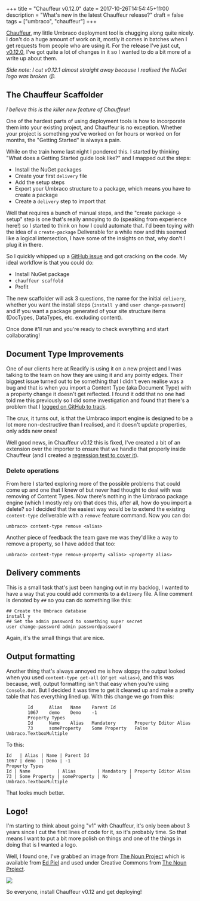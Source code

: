 +++
title = "Chauffeur v0.12.0"
date = 2017-10-26T14:54:45+11:00
description = "What's new in the latest Chauffeur release?"
draft = false
tags = ["umbraco", "chauffeur"]
+++

[Chauffeur](https://github.com/aaronpowell/chauffeur), my little Umbraco deployment tool is chugging along quite nicely. I don't do a huge amount of work on it, mostly it comes in batches when I get requests from people who are using it. For the release I've just cut, [v0.12.0](https://www.nuget.org/packages/Chauffeur/0.12.0), I've got quite a lot of changes in it so I wanted to do a bit more of a write up about them.

_Side note: I cut v0.12.1 almost straight away because I realised the NuGet logo was broken :stuck_out_tongue:._

## The Chauffeur Scaffolder

_I believe this is the killer new feature of Chauffeur!_

One of the hardest parts of using deployment tools is how to incorporate them into your existing project, and Chauffeur is no exception. Whether your project is something you've worked on for hours or worked on for months, the "Getting Started" is always a pain.

While on the train home last night I pondered this. I started by thinking "What does a Getting Started guide look like?" and I mapped out the steps:

* Install the NuGet packages
* Create your first `delivery` file
* Add the setup steps
* Export your Umbraco structure to a package, which means you have to create a package
* Create a `delivery` step to import that

Well that requires a bunch of manual steps, and the "create package -> setup" step is one that's really annoying to do (speaking from experience here!) so I started to think on how I could automate that. I'd been toying with the idea of a `create-package` Deliverable for a while now and this seemed like a logical intersection, I have some of the insights on that, why don't I plug it in there.

So I quickly whipped up a [GitHub issue](https://github.com/aaronpowell/Chauffeur/issues/63) and got cracking on the code. My ideal workflow is that you could do:

* Install NuGet package
* `chauffeur scaffold`
* Profit

The new scaffolder will ask 3 questions, the name for the initial `delivery`, whether you want the install steps (`install y` and `user change-password`) and if you want a package generated of your site structure items (DocTypes, DataTypes, etc. excluding content).

Once done it'll run and you're ready to check everything and start collaborating!

## Document Type Improvements

One of our clients here at Readify is using it on a new project and I was talking to the team on how they are using it and any pointy edges. Their biggest issue turned out to be something that I didn't even realise was a bug and that is when you import a Content Type (aka Document Type) with a property change it doesn't get reflected. I found it odd that no one had told me this previously so I did some investigation and found that there's a problem that I [logged on GitHub to track](https://github.com/aaronpowell/Chauffeur/issues/55).

The crux, it turns out, is that the Umbraco import engine is designed to be a lot more non-destructive than I realised, and it doesn't update properties, only adds new ones!

Well good news, in Chauffeur v0.12 this is fixed, I've created a bit of an extension over the importer to ensure that we handle that properly inside Chauffeur (and I created a [regression test to cover it](https://github.com/aaronpowell/Chauffeur/commit/7be050344bc34225ac85e509546dad10061a4d40)).

### Delete operations

From here I started exploring more of the possible problems that could come up and one that I knew of but never had thought to deal with was removing of Content Types. Now there's nothing in the Umbraco package engine (which I mostly rely on) that does this, after all, how do you import a delete? so I decided that the easiest way would be to extend the existing `content-type` deliverable with a `remove` feature command. Now you can do:

```shell
umbraco> content-type remove <alias>
```

Another piece of feedback the team gave me was they'd like a way to remove a property, so I have added that too:

```shell
umbraco> content-type remove-property <alias> <property alias>
```

## Delivery comments

This is a small task that's just been hanging out in my backlog, I wanted to have a way that you could add comments to a `delivery` file. A line comment is denoted by `##` so you can do something like this:

```text
## Create the Umbraco database
install y
## Set the admin password to something super secret
user change-password admin passwordpassword
```

Again, it's the small things that are nice.

## Output formatting

Another thing that's always annoyed me is how sloppy the output looked when you used `content-type get-all` (or `get <alias>`), and this was because, well, output formatting isn't that easy when you're using `Console.Out`. But I decided it was time to get it cleaned up and make a pretty table that has everything lined up. With this change we go from this:

```
        Id      Alias   Name    Parent Id
        1067    demo    Demo    -1
        Property Types
        Id      Name    Alias   Mandatory       Property Editor Alias
        73      someProperty    Some Property   False   Umbraco.TextboxMultiple
```

To this:

```
Id   | Alias | Name | Parent Id
1067 | demo  | Demo | -1
Property Types
Id | Name          | Alias        | Mandatory | Property Editor Alias
73 | Some Property | someProperty | No        | Umbraco.TextboxMultiple
```

That looks much better.

## Logo!

I'm starting to think about going "v1" with Chauffeur, it's only been about 3 years since I cut the first lines of code for it, so it's probably time. So that means I want to put a bit more polish on things and one of the things in doing that is I wanted a logo.

Well, I found one, I've grabbed an image from [The Noun Project](https://thenounproject.com/) which is available from [Ed Piel](https://thenounproject.com/eduardpiel) and used under Creative Commons from [The Noun Project](https://thenounproject.com/term/chauffeur/239487).

<img src="https://raw.githubusercontent.com/aaronpowell/Chauffeur/master/chauffeur_logo.svg?sanitize=true" />

So everyone, install Chauffeur v0.12 and get deploying!